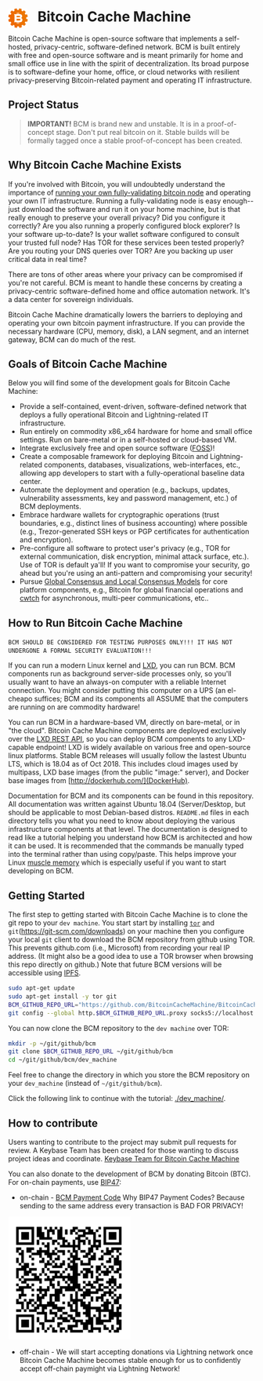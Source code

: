 
# <img src="./resources/bcmlogo_super_small.png" alt="Bitcoin Cache Machine Logo" style="float: left; margin-right: 20px;" /> Bitcoin Cache Machine

Bitcoin Cache Machine is open-source software that implements a self-hosted, privacy-centric, software-defined network. BCM is built entirely with free and open-source software and is meant primarily for home and small office use in line with the spirit of decentralization. Its broad purpose is to software-define your home, office, or cloud networks with resilient privacy-preserving Bitcoin-related payment and operating IT infrastructure.

## Project Status

> **IMPORTANT!**
> BCM is brand new and unstable. It is in a proof-of-concept stage. Don't put real bitcoin on it. Stable builds will be formally tagged once a stable proof-of-concept has been created.

## Why Bitcoin Cache Machine Exists

If you're involved with Bitcoin, you will undoubtedly understand the importance of [running your own fully-validating bitcoin node](https://medium.com/@lopp/securing-your-financial-sovereignty-3af6fe834603) and operating your own IT infrastructure. Running a fully-validating node is easy enough--just download the software and run it on your home machine, but is that really enough to preserve your overall privacy? Did you configure it correctly? Are you also running a properly configured block explorer? Is your software up-to-date? Is your wallet software configured to consult your trusted full node? Has TOR for these services been tested properly? Are you routing your DNS queries over TOR? Are you backing up user critical data in real time?

There are tons of other areas where your privacy can be compromised if you're not careful. BCM is meant to handle these concerns by creating a privacy-centric software-defined home and office automation network. It's a data center for sovereign individuals.

Bitcoin Cache Machine dramatically lowers the barriers to deploying and operating your own bitcoin payment infrastructure. If you can provide the necessary hardware (CPU, memory, disk), a LAN segment, and an internet gateway, BCM can do much of the rest.

## Goals of Bitcoin Cache Machine

Below you will find some of the development goals for Bitcoin Cache Machine:

* Provide a self-contained, event-driven, software-defined network that deploys a fully operational Bitcoin and Lightning-related IT infrastructure.
* Run entirely on commodity x86_x64 hardware for home and small office settings. Run on bare-metal or in a self-hosted or cloud-based VM.
* Integrate exclusively free and open source software ([FOSS](https://en.wikipedia.org/wiki/Free_and_open-source_software))!
* Create a composable framework for deploying Bitcoin and Lightning-related components, databases, visualizations, web-interfaces, etc., allowing app developers to start with a fully-operational baseline data center.
* Automate the deployment and operation (e.g., backups, updates, vulnerability assessments, key and password management, etc.) of BCM deployments.
* Embrace hardware wallets for cryptographic  operations (trust boundaries, e.g., distinct lines of business accounting) where possible (e.g., Trezor-generated SSH keys or PGP certificates for authentication and encryption).
* Pre-configure all software to protect user's privacy (e.g., TOR for external communication, disk encryption, minimal attack surface, etc.). Use of TOR is default ya'll! If you want to compromise your security, go ahead but you're using an anti-pattern and compromising your security!
* Pursue [Global Consensus and Local Consensus Models](https://twitter.com/SarahJamieLewis/status/1016832509709914112) for core platform components, e.g., Bitcoin for global financial operations and [cwtch](https://openprivacy.ca/blog/2018/06/28/announcing-cwtch/) for asynchronous, multi-peer communications, etc..

## How to Run Bitcoin Cache Machine

`BCM SHOULD BE CONSIDERED FOR TESTING PURPOSES ONLY!!! IT HAS NOT UNDERGONE A FORMAL SECURITY EVALUATION!!!`

If you can run a modern Linux kernel and [LXD](https://linuxcontainers.org/lxd/), you can run BCM. BCM components run as background server-side processes only, so you'll usually want to have an always-on computer with a reliable Internet connection. You might consider putting this computer on a UPS (an el-cheapo suffices; BCM and its components all ASSUME that the computers are running on are commodity hardware!

 You can run BCM in a hardware-based VM, directly on bare-metal, or in "the cloud". Bitcoin Cache Machine components are deployed exclusively over the [LXD REST API](https://github.com/lxc/lxd/blob/master/doc/rest-api.md), so you can deploy BCM components to any LXD-capable endpoint! LXD is widely available on various free and open-source linux platforms. Stable BCM releases will usually follow the lastest Ubuntu LTS, which is 18.04 as of Oct 2018. This includes cloud images used by multipass, LXD base images (from the public "image:" server), and Docker base images from [http://dockerhub.com/](DockerHub).

Documentation for BCM and its components can be found in this repository. All documentation was written against Ubuntu 18.04 (Server/Desktop, but should be applicable to most Debian-based distros.  `README.md` files in each directory tells you what you need to know about deploying the various infrastructure components at that level. The documentation is designed to read like a tutorial helping you understand how BCM is architected and how it can be used. It is recommended that the commands be manually typed into the terminal rather than using copy/paste. This helps improve your Linux [muscle memory](https://en.wikipedia.org/wiki/Muscle_memory) which is especially useful if you want to start developing on BCM.

## Getting Started

The first step to getting started with Bitcoin Cache Machine is to clone the git repo to your `dev machine`. You start start by installing [`tor`](https://www.torproject.org/) and `git`(https://git-scm.com/downloads) on your machine then you configure your local `git` client to download the BCM repository from github using TOR. This prevents github.com (i.e., Microsoft) from recording your real IP address. (It might also be a good idea to use a TOR browser when browsing this repo directly on github.) Note that future BCM versions will be accessible using [IPFS](https://ipfs.io/).

```bash
sudo apt-get update
sudo apt-get install -y tor git
BCM_GITHUB_REPO_URL="https://github.com/BitcoinCacheMachine/BitcoinCacheMachine"
git config --global http.$BCM_GITHUB_REPO_URL.proxy socks5://localhost:9050
```

You can now clone the BCM repository to the `dev machine` over TOR:

```bash
mkdir -p ~/git/github/bcm
git clone $BCM_GITHUB_REPO_URL ~/git/github/bcm
cd ~/git/github/bcm/dev_machine
```

Feel free to change the directory in which you store the BCM repository on your `dev_machine` (instead of `~/git/github/bcm`).

Click the following link to continue with the tutorial: [./dev_machine/](./dev_machine/).

## How to contribute

Users wanting to contribute to the project may submit pull requests for review. A Keybase Team has been created for those wanting to discuss project ideas and coordinate. [Keybase Team for Bitcoin Cache Machine](https://keybase.io/team/btccachemachine)

You can also donate to the development of BCM by donating Bitcoin (BTC). For on-chain payments, use [BIP47](https://github.com/bitcoin/bips/blob/master/bip-0047.mediawiki):

* on-chain - [BCM Payment Code](bitcoin:PM8TJSpgDvY9aPVCHq1rQCYzvutYxf9GeK8ixhtZzeasXox3yDCskc8qkK2kgwK8rnN4AVVbUmPsMFGBdvuFfwo8JvuxNNW9quoHJhexD7dRutEi7Eon) Why BIP47 Payment Codes? Because sending to the same address every transaction is BAD FOR PRIVACY!

[<img src="./resources/bcm-payment-code.jpg" alt="BCM Payment Code" height="250" width="250">](bitcoin:PM8TJSpgDvY9aPVCHq1rQCYzvutYxf9GeK8ixhtZzeasXox3yDCskc8qkK2kgwK8rnN4AVVbUmPsMFGBdvuFfwo8JvuxNNW9quoHJhexD7dRutEi7Eon)

* off-chain - We will start accepting donations via Lightning network once Bitcoin Cache Machine becomes stable enough for us to confidently accept off-chain paymight via Lightning Network!